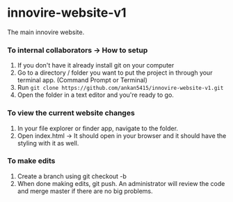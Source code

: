 # innovire-website-v1
The main innovire website.


### To internal collaborators -> How to setup
1. If you don't have it already install git on your computer
2. Go to a directory / folder you want to put the project in through your terminal app. (Command Prompt or Terminal)
3. Run `git clone https://github.com/ankan5415/innovire-website-v1.git`
4. Open the folder in a text editor and you're ready to go.
  
### To view the current website changes
1. In your file explorer or finder app, navigate to the folder.
2. Open index.html -> It should open in your browser and it should have the styling with it as well.


### To make edits
1. Create a branch using git checkout -b <name-of-branch>
2. When done making edits, git push. An administrator will review the code and merge master if there are no big problems.


